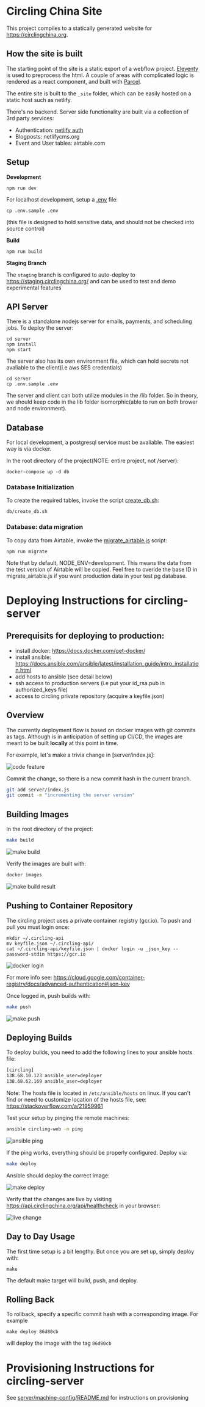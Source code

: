 # Circling China Site

This project compiles to a statically generated website for https://circlingchina.org.


## How the site is built

The starting point of the site is a static export of a webflow project.
[Eleventy](https://www.11ty.dev/) is used to preprocess the html.
A couple of areas with complicated logic is rendered as a react component, and built with [Parcel](https://parceljs.org/).

The entire site is built to the `_site` folder, which can be easily hosted on a static host such as netlify.

There's no backend. Server side functionality are built via a collection of 3rd party services:
- Authentication: [netlify auth](https://docs.netlify.com/visitor-access/identity/)
- Blogposts: netlifycms.org
- Event and User tables: airtable.com

## Setup

**Development**

`npm run dev`

For localhost development, setup a [.env](.env) file:

`cp .env.sample .env`

(this file is designed to hold sensitive data, and should not be checked into source control)

**Build**

`npm run build`

**Staging Branch**

The `staging` branch is configured to auto-deploy to https://staging.circlingchina.org/ and can be used to test and demo experimental features
  

## API Server

There is a standalone nodejs server for emails, payments, and scheduling jobs. To deploy the server:

```
cd server
npm install
npm start
```

The server also has its own environment file, which can hold secrets not avaliable to the client(i.e aws SES credentials)

```
cd server
cp .env.sample .env
```

The server and client can both utilize modules in the /lib folder. So in theory, we should keep code in the lib folder isomorphic(able to run on both brower and node environment).

## Database

For local development, a postgresql service must be avaliable. The easiest way is via docker.

In the root directory of the project(NOTE: entire project, not /server):

```
docker-compose up -d db
```

### Database Initialization

To create the required tables, invoke the script [create_db.sh](server/db/create_db.sh):

```
db/create_db.sh
```

### Database: data migration

To copy data from Airtable, invoke the [migrate_airtable.js](server/db/migrate_airtable.js) script:

```
npm run migrate
```

Note that by default, NODE_ENV=development. This means the data from the test version of Airtable will be copied. Feel free to overide the base ID in migrate_airtable.js if you want production data in your test pg database.


# Deploying Instructions for circling-server

## Prerequisits for deploying to production:

- install docker: https://docs.docker.com/get-docker/
- install ansible: https://docs.ansible.com/ansible/latest/installation_guide/intro_installation.html
- add hosts to ansible (see detail below)
- ssh access to production servers (i.e put your id_rsa.pub in authorized_keys file)
- access to circling private repository (acquire a keyfile.json)

## Overview

The currently deployment flow is based on docker images with git commits as tags. Although is in anticipation of setting up CI/CD, the images are meant to be built **locally** at this point in time.

For example, let's make a trivia change in [server/index.js]:

![code feature](docs/images/code-feature.png)

Commit the change, so there is a new commit hash in the current branch.

```sh
git add server/index.js
git commit -m "incrementing the server version"
```

## Building Images

In the root directory of the project:

```sh
make build
```

![make build](docs/images/make-build.png)

Verify the images are built with:

```sh
docker images
```

![make build result](docs/images/make-build-result.png)

## Pushing to Container Repository

The circling project uses a private container registry (gcr.io). To push and pull you must login once:

```
mkdir ~/.circling-api
mv keyfile.json ~/.circling-api/
cat ~/.circling-api/keyfile.json | docker login -u _json_key --password-stdin https://gcr.io
```

![docker login](docs/images/docker-login.png)

For more info see: https://cloud.google.com/container-registry/docs/advanced-authentication#json-key

Once logged in, push builds with:

```sh
make push
```

![make push](docs/images/make-push.png)

## Deploying Builds

To deploy builds, you need to add the following lines to your ansible hosts file:


```sh
[circling]
138.68.10.123 ansible_user=deployer
138.68.62.169 ansible_user=deployer
```

Note: The hosts file is located in ```/etc/ansible/hosts``` on linux. If you can't find or need to customize location of the hosts file, see: https://stackoverflow.com/a/21959961

Test your setup by pinging the remote machines:

```sh
ansible circling-web -m ping
```

![ansible ping](docs/images/ansible-ping.png)

If the ping works, everything should be properly configured. Deploy via:

```sh
make deploy
```

Ansible should deploy the correct image:

![make deploy](docs/images/make-deploy.png)

Verify that the changes are live by visiting https://api.circlingchina.org/api/healthcheck in your browser:

![live change](docs/images/live-change.png)

## Day to Day Usage

The first time setup is a bit lengthy. But once you are set up, simply deploy with:

```
make 
```

The default make target will build, push, and deploy.

## Rolling Back

To rollback, specify a specific commit hash with a corresponding image. For example

```
make deploy 86d80cb
```

will deploy the image with the tag `86d80cb`

# Provisioning Instructions for circling-server

See [server/machine-config/README.md](server/machine-config/README.md) for instructions on provisioning


